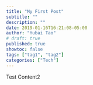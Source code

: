 ```yaml
---
title: "My First Post"
subtitle: ""
description: ""
date: 2019-01-16T16:21:08-05:00
author: "Yubai Tao"
# draft: true
published: true
showtoc: false
tags: ["tag1", "tag2"]
categories: ["Tech"]
---
```

Test Content2
